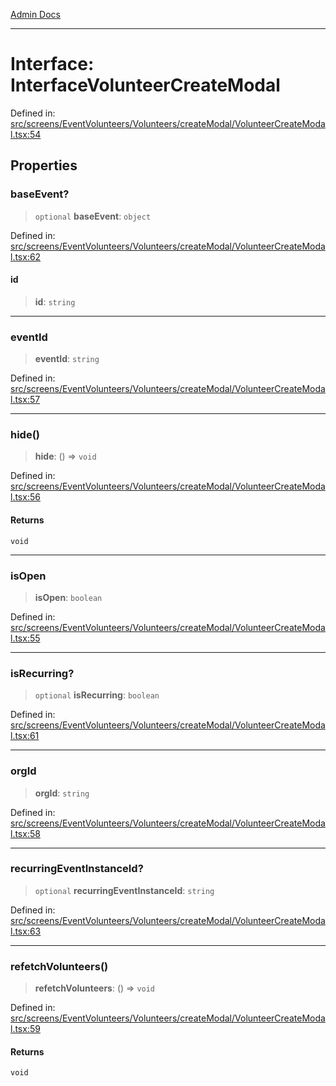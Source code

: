 [Admin Docs](/)

---

# Interface: InterfaceVolunteerCreateModal

Defined in: [src/screens/EventVolunteers/Volunteers/createModal/VolunteerCreateModal.tsx:54](https://github.com/PalisadoesFoundation/talawa-admin/blob/main/src/screens/EventVolunteers/Volunteers/createModal/VolunteerCreateModal.tsx#L54)

## Properties

### baseEvent?

> `optional` **baseEvent**: `object`

Defined in: [src/screens/EventVolunteers/Volunteers/createModal/VolunteerCreateModal.tsx:62](https://github.com/PalisadoesFoundation/talawa-admin/blob/main/src/screens/EventVolunteers/Volunteers/createModal/VolunteerCreateModal.tsx#L62)

#### id

> **id**: `string`

---

### eventId

> **eventId**: `string`

Defined in: [src/screens/EventVolunteers/Volunteers/createModal/VolunteerCreateModal.tsx:57](https://github.com/PalisadoesFoundation/talawa-admin/blob/main/src/screens/EventVolunteers/Volunteers/createModal/VolunteerCreateModal.tsx#L57)

---

### hide()

> **hide**: () => `void`

Defined in: [src/screens/EventVolunteers/Volunteers/createModal/VolunteerCreateModal.tsx:56](https://github.com/PalisadoesFoundation/talawa-admin/blob/main/src/screens/EventVolunteers/Volunteers/createModal/VolunteerCreateModal.tsx#L56)

#### Returns

`void`

---

### isOpen

> **isOpen**: `boolean`

Defined in: [src/screens/EventVolunteers/Volunteers/createModal/VolunteerCreateModal.tsx:55](https://github.com/PalisadoesFoundation/talawa-admin/blob/main/src/screens/EventVolunteers/Volunteers/createModal/VolunteerCreateModal.tsx#L55)

---

### isRecurring?

> `optional` **isRecurring**: `boolean`

Defined in: [src/screens/EventVolunteers/Volunteers/createModal/VolunteerCreateModal.tsx:61](https://github.com/PalisadoesFoundation/talawa-admin/blob/main/src/screens/EventVolunteers/Volunteers/createModal/VolunteerCreateModal.tsx#L61)

---

### orgId

> **orgId**: `string`

Defined in: [src/screens/EventVolunteers/Volunteers/createModal/VolunteerCreateModal.tsx:58](https://github.com/PalisadoesFoundation/talawa-admin/blob/main/src/screens/EventVolunteers/Volunteers/createModal/VolunteerCreateModal.tsx#L58)

---

### recurringEventInstanceId?

> `optional` **recurringEventInstanceId**: `string`

Defined in: [src/screens/EventVolunteers/Volunteers/createModal/VolunteerCreateModal.tsx:63](https://github.com/PalisadoesFoundation/talawa-admin/blob/main/src/screens/EventVolunteers/Volunteers/createModal/VolunteerCreateModal.tsx#L63)

---

### refetchVolunteers()

> **refetchVolunteers**: () => `void`

Defined in: [src/screens/EventVolunteers/Volunteers/createModal/VolunteerCreateModal.tsx:59](https://github.com/PalisadoesFoundation/talawa-admin/blob/main/src/screens/EventVolunteers/Volunteers/createModal/VolunteerCreateModal.tsx#L59)

#### Returns

`void`
